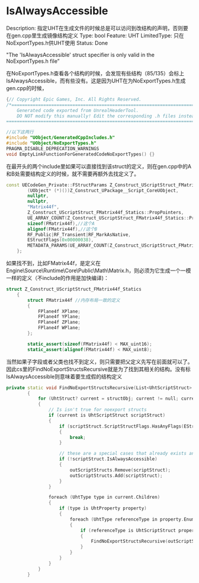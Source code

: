 # IsAlwaysAccessible

Description: 指定UHT在生成文件的时候总是可以访问到改结构的声明，否则要在gen.cpp里生成镜像结构定义
Type: bool
Feature: UHT
LimitedType: 只在NoExportTypes.h供UHT使用
Status: Done

"The 'IsAlwaysAccessible' struct specifier is only valid in the NoExportTypes.h file”

在NoExportTypes.h查看各个结构的时候，会发现有些结构（85/135）会标上IsAlwaysAccessible，而有些没有。这是因为UHT在为NoExportTypes.h生成gen.cpp的时候，

```cpp
{// Copyright Epic Games, Inc. All Rights Reserved.
/*===========================================================================
	Generated code exported from UnrealHeaderTool.
	DO NOT modify this manually! Edit the corresponding .h files instead!
===========================================================================*/

//以下这两行
#include "UObject/GeneratedCppIncludes.h"
#include "UObject/NoExportTypes.h"
PRAGMA_DISABLE_DEPRECATION_WARNINGS
void EmptyLinkFunctionForGeneratedCodeNoExportTypes() {}
```

在最开头的两个include里如果可以直接找到该struct的定义，则在gen.cpp中的A和B处需要结构定义的时候，就不需要再额外去找定义了。

```cpp
const UECodeGen_Private::FStructParams Z_Construct_UScriptStruct_FMatrix44f_Statics::ReturnStructParams = {
		(UObject* (*)())Z_Construct_UPackage__Script_CoreUObject,
		nullptr,
		nullptr,
		"Matrix44f",
		Z_Construct_UScriptStruct_FMatrix44f_Statics::PropPointers,
		UE_ARRAY_COUNT(Z_Construct_UScriptStruct_FMatrix44f_Statics::PropPointers),
		sizeof(FMatrix44f),//这个A
		alignof(FMatrix44f),//这个B
		RF_Public|RF_Transient|RF_MarkAsNative,
		EStructFlags(0x00000038),
		METADATA_PARAMS(UE_ARRAY_COUNT(Z_Construct_UScriptStruct_FMatrix44f_Statics::Struct_MetaDataParams), Z_Construct_UScriptStruct_FMatrix44f_Statics::Struct_MetaDataParams)
	};
```

如果找不到，比如FMatrix44f，是定义在Engine\Source\Runtime\Core\Public\Math\Matrix.h，则必须为它生成一个一模一样的定义（不include的作用是加快编译)：

```cpp
struct Z_Construct_UScriptStruct_FMatrix44f_Statics
	{
		struct FMatrix44f //内存布局一致的定义
		{
			FPlane4f XPlane;
			FPlane4f YPlane;
			FPlane4f ZPlane;
			FPlane4f WPlane;
		};

		static_assert(sizeof(FMatrix44f) < MAX_uint16);
		static_assert(alignof(FMatrix44f) < MAX_uint8);
```

当然如果子字段或者父类也找不到定义，则只需要把父定义先写在前面就可以了。因此cs里的FindNoExportStructsRecursive就是为了找到其相关的结构。没有标IsAlwaysAccessible则意味着要生成假的结构定义

```cpp
private static void FindNoExportStructsRecursive(List<UhtScriptStruct> outScriptStructs, UhtStruct structObj)
		{
			for (UhtStruct? current = structObj; current != null; current = current.SuperStruct)
			{
				// Is isn't true for noexport structs
				if (current is UhtScriptStruct scriptStruct)
				{
					if (scriptStruct.ScriptStructFlags.HasAnyFlags(EStructFlags.Native))
					{
						break;
					}

					// these are a special cases that already exists and if wrong if exported naively
					if (!scriptStruct.IsAlwaysAccessible)
					{
						outScriptStructs.Remove(scriptStruct);
						outScriptStructs.Add(scriptStruct);
					}
				}

				foreach (UhtType type in current.Children)
				{
					if (type is UhtProperty property)
					{
						foreach (UhtType referenceType in property.EnumerateReferencedTypes())
						{
							if (referenceType is UhtScriptStruct propertyScriptStruct)
							{
								FindNoExportStructsRecursive(outScriptStructs, propertyScriptStruct);
							}
						}
					}
				}
			}
		}
```